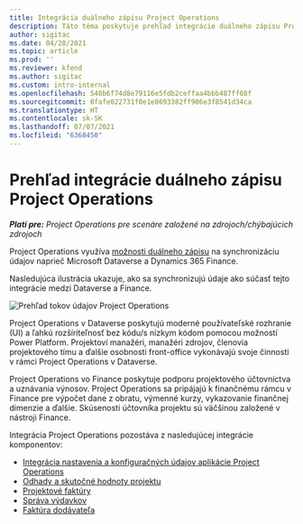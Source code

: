 ```yaml
---
title: Integrácia duálneho zápisu Project Operations
description: Táto téma poskytuje prehľad integrácie duálneho zápisu Project Operations.
author: sigitac
ms.date: 04/28/2021
ms.topic: article
ms.prod: ''
ms.reviewer: kfend
ms.author: sigitac
ms.custom: intro-internal
ms.openlocfilehash: 540b6f74d8e79116e5fdb2ceffaa4bbb487ff08f
ms.sourcegitcommit: 0fafe022731f0e1e8693382ff906e3f8541d34ca
ms.translationtype: HT
ms.contentlocale: sk-SK
ms.lasthandoff: 07/07/2021
ms.locfileid: "6368450"
---
```

# <a name="project-operations-dual-write-integration-overview"></a>Prehľad integrácie duálneho zápisu Project Operations

_**Platí pre:** Project Operations pre scenáre založené na zdrojoch/chýbajúcich zdrojoch_

Project Operations využíva [možnosti duálneho zápisu](/dynamics365/fin-ops-core/dev-itpro/data-entities/dual-write/dual-write-home-page) na synchronizáciu údajov naprieč Microsoft Dataverse a Dynamics 365 Finance.

Nasledujúca ilustrácia ukazuje, ako sa synchronizujú údaje ako súčasť tejto integrácie medzi Dataverse a Finance.

![Prehľad tokov údajov Project Operations](./media/ProjectOperationsFlows.jpg)

Project Operations v Dataverse poskytujú moderné používateľské rozhranie (UI) a ľahkú rozšíriteľnosť bez kódu/s nízkym kódom pomocou možností Power Platform. Projektoví manažéri, manažéri zdrojov, členovia projektového tímu a ďalšie osobnosti front-office vykonávajú svoje činnosti v rámci Project Operations v Dataverse.

Project Operations vo Finance poskytuje podporu projektového účtovníctva a uznávania výnosov. Project Operations sa pripájajú k finančnému rámcu v Finance pre výpočet dane z obratu, výmenné kurzy, vykazovanie finančnej dimenzie a ďalšie. Skúsenosti účtovníka projektu sú väčšinou založené v nástroji Finance.

Integrácia Project Operations pozostáva z nasledujúcej integrácie komponentov:


- [Integrácia nastavenia a konfiguračných údajov aplikácie Project Operations](resource-dual-write-setup-integration.md) 
- [Odhady a skutočné hodnoty projektu](resource-dual-write-estimates-actuals.md)
- [Projektové faktúry](resource-dual-write-project-invoice.md)
- [Správa výdavkov](resource-dual-write-expense.md)
- [Faktúra dodávateľa](resource-dual-write-vendor-invoice.md)
